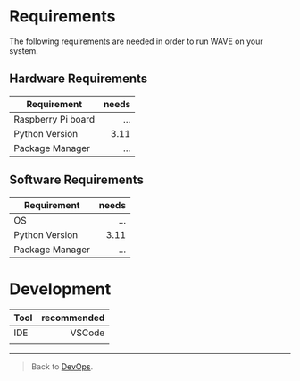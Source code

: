 # Requirements
The following requirements are needed in order to run WAVE on your system.

## Hardware Requirements

| Requirement           | needs         |
|-----------------------|--------------:|
| Raspberry Pi board    | ...           |
| Python Version        | 3.11          |
| Package Manager       | ...           |

## Software Requirements

| Requirement           | needs         |
|-----------------------|--------------:|
| OS                    | ...           |
| Python Version        | 3.11          |
| Package Manager       | ...           |

# Development

| Tool                  | recommended   |
|-----------------------|--------------:|
|  IDE                  | VSCode        |
|                       |               |

---

> Back to [DevOps](./_DEV_OPS.md).